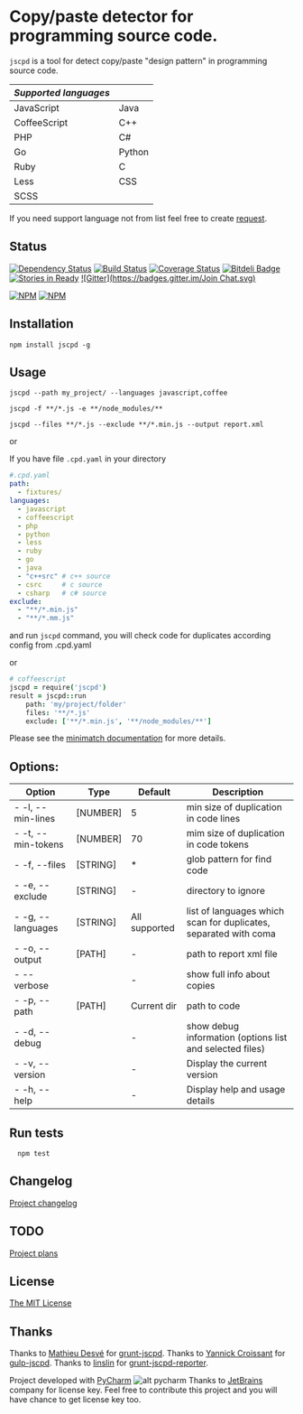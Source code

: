
Copy/paste detector for programming source code.
============================================

`jscpd` is a tool for detect copy/paste "design pattern" in programming source code.

| _Supported languages_ |              |
|-----------------------|--------------|
| JavaScript            | Java         |
| CoffeeScript          | C++          |
| PHP                   | C#           |
| Go                    | Python       |
| Ruby                  | C            |
| Less                  | CSS          |
| SCSS                  |              |


If you need support language not from list feel free to create [request](https://github.com/kucherenko/jscpd/issues/new).

Status
------
[![Dependency Status](https://gemnasium.com/kucherenko/jscpd.png)](https://gemnasium.com/kucherenko/jscpd)
[![Build Status](https://travis-ci.org/kucherenko/jscpd.png?branch=master)](https://travis-ci.org/kucherenko/jscpd)
[![Coverage Status](https://coveralls.io/repos/kucherenko/jscpd/badge.png?branch=master)](https://coveralls.io/r/kucherenko/jscpd?branch=master)
[![Bitdeli Badge](https://d2weczhvl823v0.cloudfront.net/kucherenko/jscpd/trend.png)](https://bitdeli.com/free "Bitdeli Badge")
[![Stories in Ready](https://badge.waffle.io/kucherenko/jscpd.png?label=ready)](https://waffle.io/kucherenko/jscpd)
[![Gitter](https://badges.gitter.im/Join Chat.svg)](https://gitter.im/kucherenko/jscpd?utm_source=badge&utm_medium=badge&utm_campaign=pr-badge&utm_content=badge)

[![NPM](https://nodei.co/npm/jscpd.png?downloads=true)](https://nodei.co/npm/jscpd/)
[![NPM](https://nodei.co/npm-dl/jscpd.png?months=9&height=3)](https://nodei.co/npm/jscpd/)

Installation
------------

    npm install jscpd -g

Usage
-----

    jscpd --path my_project/ --languages javascript,coffee

    jscpd -f **/*.js -e **/node_modules/**

    jscpd --files **/*.js --exclude **/*.min.js --output report.xml

or

If you have file `.cpd.yaml` in your directory
```yaml
#.cpd.yaml
path:
  - fixtures/
languages:
  - javascript
  - coffeescript
  - php
  - python
  - less
  - ruby
  - go
  - java
  - "c++src" # c++ source
  - csrc     # c source
  - csharp   # c# source
exclude:
  - "**/*.min.js"
  - "**/*.mm.js"
```
and run `jscpd` command, you will check code for duplicates according config from .cpd.yaml

or

```coffeescript
# coffeescript
jscpd = require('jscpd')
result = jscpd::run
    path: 'my/project/folder'
    files: '**/*.js'
    exclude: ['**/*.min.js', '**/node_modules/**']
```

Please see the [minimatch documentation](https://github.com/isaacs/minimatch) for more details.


Options:
--------

 Option             | Type      | Default       | Description
--------------------|-----------|---------------|-------------------------------------------------------------
 - -l, --min-lines  | [NUMBER]  | 5             | min size of duplication in code lines
 - -t, --min-tokens | [NUMBER]  | 70            | mim size of duplication in code tokens
 - -f, --files      | [STRING]  | *             | glob pattern for find code
 - -e, --exclude    | [STRING]  | -             | directory to ignore
 - -g, --languages  | [STRING]  | All supported | list of languages which scan for duplicates, separated with coma
 - -o, --output     | [PATH]    | -             | path to report xml file
 -     --verbose    |           | -             | show full info about copies
 - -p, --path       | [PATH]    | Current dir   | path to code
 - -d, --debug      |           | -             | show debug information (options list and selected files)
 - -v, --version    |           | -             | Display the current version
 - -h, --help       |           | -             | Display help and usage details

Run tests
---------

```
  npm test
```

Changelog
---------

[Project changelog](https://github.com/kucherenko/jscpd/blob/master/changelog.md)

TODO
---------

[Project plans](https://github.com/kucherenko/jscpd/blob/master/todo.md)

License
-------

[The MIT License](https://github.com/kucherenko/jscpd/blob/master/LICENSE)

Thanks
------

Thanks to [Mathieu Desvé](https://github.com/mazerte) for [grunt-jscpd](https://github.com/mazerte/grunt-jscpd).
Thanks to [Yannick Croissant](https://yannick.cr/) for [gulp-jscpd](https://github.com/yannickcr/gulp-jscpd).
Thanks to [linslin](https://github.com/linslin) for [grunt-jscpd-reporter](https://github.com/linslin/grunt-jscpd-reporter).

Project developed with [PyCharm](http://www.jetbrains.com/pycharm/)
![alt pycharm](http://www.jetbrains.com/img/logos/pycharm_logo.gif)
Thanks to [JetBrains](http://www.jetbrains.com/) company for license key.
Feel free to contribute this project and you will have chance to get license key too.

